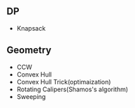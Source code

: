
## DP
  * Knapsack<br>
  
## Geometry
  * CCW<br>
  * Convex Hull<br>
  * Convex Hull Trick(optimaization)<br>
  * Rotating Calipers(Shamos's algorithm)<br>
  * Sweeping<br>
  
 
